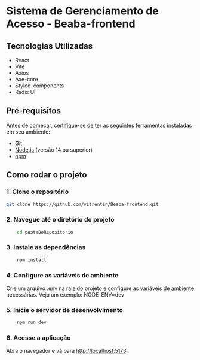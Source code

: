# Sistema de Gerenciamento de Acesso - Beaba-frontend

## Tecnologias Utilizadas

- React
- Vite
- Axios
- Axe-core
- Styled-components
- Radix UI

## Pré-requisitos

Antes de começar, certifique-se de ter as seguintes ferramentas instaladas em seu ambiente:

- [Git](https://git-scm.com)
- [Node.js](https://nodejs.org) (versão 14 ou superior)
- [npm](https://www.npmjs.com)

## Como rodar o projeto

### 1. Clone o repositório

```sh
git clone https://github.com/vitrentin/Beaba-frontend.git
```

### 2. Navegue até o diretório do projeto

```sh
    cd pastaDoRepositorio
```

### 3. Instale as dependências

```sh
    npm install
```

### 4. Configure as variáveis de ambiente

Crie um arquivo .env na raiz do projeto e configure as variáveis de ambiente necessárias. Veja um exemplo:
NODE_ENV=dev

### 5. Inicie o servidor de desenvolvimento

```sh
    npm run dev
```

### 6. Acesse a aplicação

Abra o navegador e vá para <http://localhost:5173>.
